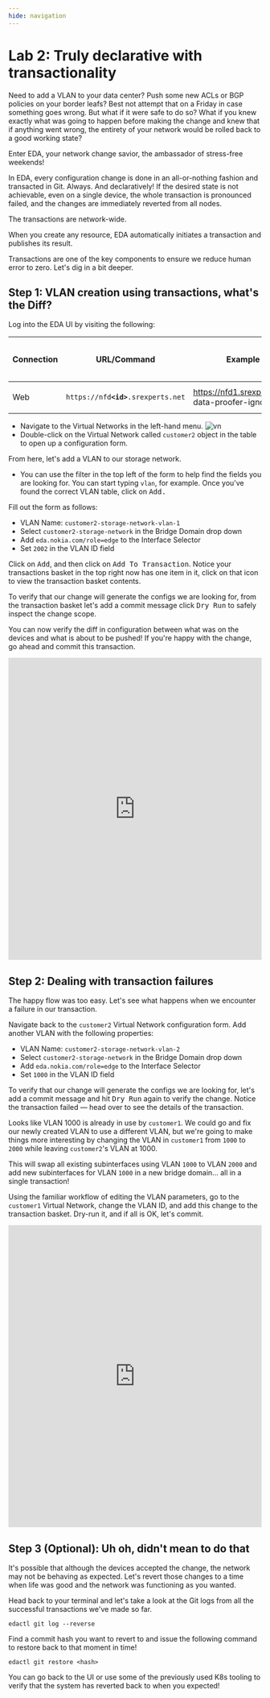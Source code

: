 ```yaml
---
hide: navigation
---
```


# Lab 2: Truly declarative with transactionality

Need to add a VLAN to your data center? Push some new ACLs or BGP policies on your border leafs? Best not attempt that on a Friday in case something goes wrong. But what if it were safe to do so? What if you knew exactly what was going to happen before making the change and knew that if anything went wrong, the entirety of your network would be rolled back to a good working state?

Enter EDA, your network change savior, the ambassador of stress-free weekends!

In EDA, every configuration change is done in an all-or-nothing fashion and transacted in Git. Always. And declaratively! If the desired state is not achievable, even on a single device, the whole transaction is pronounced failed, and the changes are immediately reverted from all nodes.

The transactions are network-wide.

When you create any resource, EDA automatically initiates a transaction and publishes its result.

Transactions are one of the key components to ensure we reduce human error to zero. Let's dig in a bit deeper.

## Step 1: VLAN creation using transactions, what's the Diff?

Log into the EDA UI by visiting the following:

| Connection | URL/Command                             | Example                                             | :fontawesome-solid-user-secret: PaS$w0яd |
| ---------- | --------------------------------------- | --------------------------------------------------- | ---------------------------------------- |
| Web        | `https://nfd`**`<id>`**`.srexperts.net` | <https://nfd1.srexperts.net>{ data-proofer-ignore } | user: `admin`<br/>pass: `nfd+eda@nokia`  |

- Navigate to the Virtual Networks in the left-hand menu.
    ![vn](https://gitlab.com/rdodin/pics/-/wikis/uploads/6038ffed2e93d9f7cf0f014f995b043d/image.png)
- Double-click on the Virtual Network called `customer2` object in the table to open up a configuration form.

From here, let's add a VLAN to our storage network.

- You can use the filter in the top left of the form to help find the fields you are looking for. You can start typing `vlan`, for example. Once you've found the correct VLAN table, click on <kbd>Add</kdb>.

Fill out the form as follows:

- VLAN Name: `customer2-storage-network-vlan-1`
- Select `customer2-storage-network` in the Bridge Domain drop down
- Add `eda.nokia.com/role=edge` to the Interface Selector
- Set `2002` in the VLAN ID field

Click on <kbd>Add</kbd>, and then click on <kbd>Add To Transaction</kbd>. Notice your transactions basket in the top right now has one item in it, click on that icon to view the transaction basket contents.

To verify that our change will generate the configs we are looking for, from the transaction basket let's add a commit message click <kbd>Dry Run</kbd> to safely inspect the change scope.

You can now verify the diff in configuration between what was on the devices and what is about to be pushed! If you're happy with the change, go ahead and commit this transaction.

<iframe width="100%" height="600px" src="https://www.youtube.com/embed/IA06uDsQBT4" title="vnet storage 2002" frameborder="0" allow="accelerometer; autoplay; clipboard-write; encrypted-media; gyroscope; picture-in-picture; web-share" referrerpolicy="strict-origin-when-cross-origin" allowfullscreen></iframe>

## Step 2: Dealing with transaction failures

The happy flow was too easy. Let's see what happens when we encounter a failure in our transaction.

Navigate back to the `customer2` Virtual Network configuration form.  Add another VLAN with the following properties:

- VLAN Name: `customer2-storage-network-vlan-2`
- Select `customer2-storage-network` in the Bridge Domain drop down
- Add `eda.nokia.com/role=edge` to the Interface Selector
- Set `1000` in the VLAN ID field

To verify that our change will generate the configs we are looking for, let's add a commit message and hit <kbd>Dry Run</kbd> again to verify the change. Notice the transaction failed — head over to see the details of the transaction.

Looks like VLAN 1000 is already in use by `customer1`. We could go and fix our newly created VLAN to use a different VLAN, but we're going to make things more interesting by changing the VLAN in `customer1` from `1000` to `2000` while leaving `customer2`'s VLAN at 1000.

This will swap all existing subinterfaces using VLAN `1000` to VLAN `2000` and add new subinterfaces for VLAN `1000` in a new bridge domain... all in a single transaction!

Using the familiar workflow of editing the VLAN parameters, go to the `customer1` Virtual Network, change the VLAN ID, and add this change to the transaction basket. Dry-run it, and if all is OK, let's commit.

<iframe width="100%" height="600px" src="https://www.youtube.com/embed/ChWJ8ZmwjYc" title="VLAN swap" frameborder="0" allow="accelerometer; autoplay; clipboard-write; encrypted-media; gyroscope; picture-in-picture; web-share" referrerpolicy="strict-origin-when-cross-origin" allowfullscreen></iframe>

## Step 3 (Optional): Uh oh, didn't mean to do that

It's possible that although the devices accepted the change, the network may not be behaving as expected. Let's revert those changes to a time when life was good and the network was functioning as you wanted.

Head back to your terminal and let's take a look at the Git logs from all the successful transactions we've made so far.

```shell
edactl git log --reverse
```

Find a commit hash you want to revert to and issue the following command to restore back to that moment in time!

```shell
edactl git restore <hash>
```

You can go back to the UI or use some of the previously used K8s tooling to verify that the system has reverted back to when you expected!
